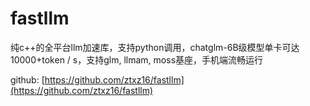 # fastllm

纯c++的全平台llm加速库，支持python调用，chatglm-6B级模型单卡可达10000+token / s，支持glm, llmam, moss基座，手机端流畅运行

github: [https://github.com/ztxz16/fastllm](https://github.com/ztxz16/fastllm)